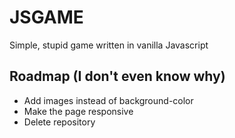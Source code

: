 # JSGAME
Simple, stupid game written in vanilla Javascript

## Roadmap (I don't even know why)
* Add images instead of background-color
* Make the page responsive
* Delete repository
